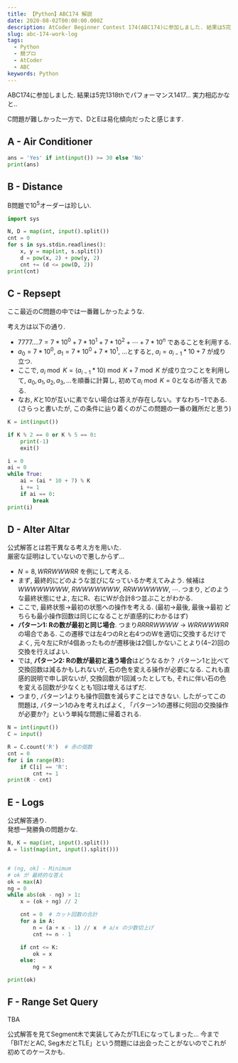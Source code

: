 ```yaml
---
title: 【Python】ABC174 解説
date: 2020-08-02T00:00:00.000Z
description: AtCoder Beginner Contest 174(ABC174)に参加しました. 結果は5完1318thでパフォーマンス1417. Pythonによる解答・解説を載せます.
slug: abc-174-work-log
tags: 
  - Python
  - 競プロ
  - AtCoder
  - ABC
keywords: Python
---
```



ABC174に参加しました. 
結果は5完1318thでパフォーマンス1417... 実力相応かなと..

C問題が難しかった一方で、DとEは易化傾向だったと感じます.

## A - Air Conditioner
```python
ans = 'Yes' if int(input()) >= 30 else 'No'
print(ans)
```

## B - Distance
B問題で$10^5$オーダーは珍しい.

```python
import sys

N, D = map(int, input().split())
cnt = 0
for s in sys.stdin.readlines():
    x, y = map(int, s.split())
    d = pow(x, 2) + pow(y, 2)
    cnt += (d <= pow(D, 2))
print(cnt)
```


## C - Repsept
ここ最近のC問題の中では一番難しかったような.

考え方は以下の通り.
- $7777....7=7*10^0 + 7*10^1 + 7*10^2 + \cdots + 7*10^n$ であることを利用する.
- $a_0 = 7 * 10^0$, $a_1 = 7*10^0 + 7*10^1$, ...とすると, $a_i = a_{i-1} * 10 + 7$ が成り立つ.  
- ここで, $a_i \bmod K = (a_{i-1} * 10) \bmod K + 7\bmod K$ が成り立つことを利用して, $a_0, a_1, a_2, a_3,\dots$を順番に計算し, 初めて$a_i \bmod K = 0$となる$i$が答えである.
- なお, $K$と$10$が互いに素でない場合は答えが存在しない。すなわち$-1$である.  (さらっと書いたが, この条件に辿り着くのがこの問題の一番の難所だと思う)


```python
K = int(input())

if K % 2 == 0 or K % 5 == 0:
    print(-1)
    exit()

i = 0
ai = 0
while True:
    ai = (ai * 10 + 7) % K
    i += 1
    if ai == 0:
        break
print(i)
```


## D - Alter Altar
公式解答とは若干異なる考え方を用いた.  
厳密な証明はしていないので悪しからず...

- $N=8, WRRWWWRR$ を例にして考える.
- まず, 最終的にどのような並びになっているか考えてみよう. 候補は$WWWWWWWW$, $RWWWWWWW$, $RRWWWWWW$, $\cdots$. つまり, どのような最終状態にせよ, 左にR、右にWが合計8つ並ぶことがわかる. 
- ここで, 最終状態→最初の状態への操作を考える. (最初→最後, 最後→最初 どちらも最小操作回数は同じになることが直感的にわかるはず)
- **パターン1: Rの数が最初と同じ場合**. つまり$RRRRWWWW$ → $WRRWWWRR$ の場合である. この遷移では左4つのRと右4つのWを適切に交換するだけでよく, 元々左にRが4個あったものが遷移後は2個しかないことより(4−2)回の交換を行えばよい.  
- では, **パターン2: Rの数が最初と違う場合**はどうなるか？ パターン1と比べて交換回数は減るかもしれないが, 石の色を変える操作が必要になる. これも直感的説明で申し訳ないが, 交換回数が1回減ったとしても, それに伴い石の色を変える回数が少なくとも1回は増えるはずだ.
- つまり, パターン1よりも操作回数を減らすことはできない. したがってこの問題は, パターン1のみを考えればよく,  「パターン1の遷移に何回の交換操作が必要か?」という単純な問題に帰着される.  


```python
N = int(input())
C = input()

R = C.count('R')  # 赤の個数
cnt = 0
for i in range(R):
    if C[i] == 'R':
        cnt += 1
print(R - cnt)
```

## E - Logs
公式解答通り.  
発想一発勝負の問題かな.

```python
N, K = map(int, input().split())
A = list(map(int, input().split()))


# (ng, ok] - Minimum
# ok が 最終的な答え
ok = max(A)
ng = 0
while abs(ok - ng) > 1:
    x = (ok + ng) // 2

    cnt = 0  # カット回数の合計
    for a in A:
        n = (a + x - 1) // x  # a/x の少数切上げ
        cnt += n - 1

    if cnt <= K:
        ok = x
    else:
        ng = x

print(ok)
```

## F - Range Set Query
TBA

公式解答を見てSegment木で実装してみたがTLEになってしまった...
今まで「BITだとAC, Seg木だとTLE」という問題には出会ったことがないのでこれが初めてのケースかも.